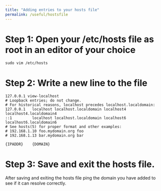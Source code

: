 ```yaml
---
title: "Adding entries to your hosts file"
permalink: /useful/hostsfile
---
```


# Step 1: Open your /etc/hosts file as root in an editor of your choice

`sudo vim /etc/hosts`

# Step 2: Write a new line to the file
```
127.0.0.1 view-localhost
# Loopback entries; do not change.
# For historical reasons, localhost precedes localhost.localdomain:
127.0.0.1   localhost localhost.localdomain localhost4 localhost4.localdomain4
::1         localhost localhost.localdomain localhost6 localhost6.localdomain6
# See hosts(5) for proper format and other examples:
# 192.168.1.10 foo.mydomain.org foo
# 192.168.1.13 bar.mydomain.org bar

{IPADDR}	{DOMAIN}
```

# Step 3: Save and exit the hosts file.
After saving and exiting the hosts file ping the domain you have added to see if it can resolve correctly.